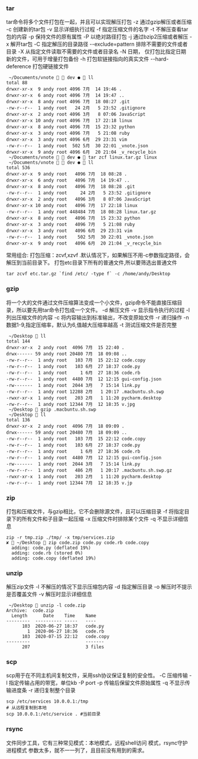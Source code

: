 ### tar
tar命令将多个文件打包在一起，并且可以实现解压打包
-z 通过gzip解压或者压缩
-c 创建新的tar包
-v 显示详细执行过程
-f 指定压缩文件的名字
-t 不解压查看tar包的内容
-p 保持文件的原有属性
-P 以绝对路径打包
-j 通过bzip2压缩或者解压
-x 解开tar包
-C 指定解压的目录路径
--exclude=pattern 排除不需要的文件或者目录
-X 从指定文件读取不需要的文件或者目录名
-N 日期， 仅打包比指定日期 新的文件，可用于增量打包备份
-h 打包软链接指向的真实文件
--hard-deference 打包硬链接文件
```shell
 ~/Documents/vnote   dev ●  ll
total 88
drwxr-xr-x  9 andy root 4096 7月  14 19:46 .
drwxr-xr-x  6 andy root 4096 7月  14 19:47 ..
drwxr-xr-x  8 andy root 4096 7月  18 08:27 .git
-rw-r--r--  1 andy root   24 2月   5 23:52 .gitignore
drwxr-xr-x  2 andy root 4096 3月   8 07:06 JavaScript
drwxr-xr-x 10 andy root 4096 7月  17 22:18 linux
drwxr-xr-x  8 andy root 4096 7月  15 23:32 python
drwxr-xr-x  3 andy root 4096 7月   5 21:08 ruby
drwxr-xr-x  3 andy root 4096 6月  29 23:31 vim
-rw-r--r--  1 andy root  502 5月  30 22:01 _vnote.json
drwxr-xr-x  9 andy root 4096 6月  20 21:04 _v_recycle_bin
 ~/Documents/vnote   dev ●  tar zcf linux.tar.gz linux                 
 ~/Documents/vnote   dev ●  ll
total 536
drwxr-xr-x  9 andy root   4096 7月  18 08:28 .
drwxr-xr-x  6 andy root   4096 7月  14 19:47 ..
drwxr-xr-x  8 andy root   4096 7月  18 08:28 .git
-rw-r--r--  1 andy root     24 2月   5 23:52 .gitignore
drwxr-xr-x  2 andy root   4096 3月   8 07:06 JavaScript
drwxr-xr-x 10 andy root   4096 7月  17 22:18 linux
-rw-r--r--  1 andy root 448484 7月  18 08:28 linux.tar.gz
drwxr-xr-x  8 andy root   4096 7月  15 23:32 python
drwxr-xr-x  3 andy root   4096 7月   5 21:08 ruby
drwxr-xr-x  3 andy root   4096 6月  29 23:31 vim
-rw-r--r--  1 andy root    502 5月  30 22:01 _vnote.json
drwxr-xr-x  9 andy root   4096 6月  20 21:04 _v_recycle_bin

```
常用组合: 打包压缩：zcvf,xzvf .默认情况下，如果解压不用-c参数指定路径，会解压到当前目录下。
打包etc目录下所有的普通文件,所以要筛选出普通文件
```shell
tar zcvf etc.tar.gz `find /etc/ -type f` -c /home/andy/Desktop
```

### gzip
将一个大的文件通过文件压缩算法变成一个小文件，gzip命令不能直接压缩目录，所以要先用tar命令打包成一个文件。
-d 解压文件
-v 显示指令执行的过程
-l 列出压缩文件的内容
-c 将内容输出到标准输出，不改变原始文件
-r 递归操作
-n 数据1-9,指定压缩率，默认为6,值越大压缩率越高
-t 测试压缩文件是否完整
```shell
 ~/Desktop  ll
total 144
drwxr-xr-x  2 andy root  4096 7月  15 22:40 .
drwx------ 59 andy root 20480 7月  18 09:08 ..
-rw-r--r--  1 andy root   103 7月  15 22:12 code.copy
-rw-r--r--  1 andy root   103 6月  27 18:37 code.py
-rw-r--r--  1 andy root     1 6月  27 18:36 code.rb
-rw-r--r--  1 andy root  4480 7月  12 12:15 gui-config.json
-rw-------  1 andy root  2044 3月   7 15:14 link.py
-rw-r--r--  1 andy root 12288 2月   1 20:17 .macbuntu.sh.swp
-rwxr-xr-x  1 andy root   203 2月   1 11:20 pycharm.desktop
-rw-r--r--  1 andy root 12344 7月  12 18:35 v.jpg
 ~/Desktop  gzip .macbuntu.sh.swp 
 ~/Desktop  ll
total 136
drwxr-xr-x  2 andy root  4096 7月  18 09:09 .
drwx------ 59 andy root 20480 7月  18 09:09 ..
-rw-r--r--  1 andy root   103 7月  15 22:12 code.copy
-rw-r--r--  1 andy root   103 6月  27 18:37 code.py
-rw-r--r--  1 andy root     1 6月  27 18:36 code.rb
-rw-r--r--  1 andy root  4480 7月  12 12:15 gui-config.json
-rw-------  1 andy root  2044 3月   7 15:14 link.py
-rw-r--r--  1 andy root   486 2月   1 20:17 .macbuntu.sh.swp.gz
-rwxr-xr-x  1 andy root   203 2月   1 11:20 pycharm.desktop
-rw-r--r--  1 andy root 12344 7月  12 18:35 v.jp
```

### zip
打包和压缩文件，与gzip相比，它不会删除源文件，且可以压缩目录
-f 将指定目录下的所有文件和子目录一起压缩
-x 压缩文件时排除某个文件
-q 不显示详细信息
```shell
zip -r tmp.zip ./tmp/ -x tmp/services.zip
✘  ~/Desktop  zip code.zip code.py code.rb code.copy
  adding: code.py (deflated 19%)
  adding: code.rb (stored 0%)
  adding: code.copy (deflated 19%)
```


### unzip 
解压zip文件
-l 不解压的情况下显示压缩包内容
-d 指定解压目录
-o 解压时不提示是否覆盖文件
-v 解压时显示详细信息
```shell
 ~/Desktop  unzip -l code.zip 
Archive:  code.zip
  Length      Date    Time    Name
---------  ---------- -----   ----
      103  2020-06-27 18:37   code.py
        1  2020-06-27 18:36   code.rb
      103  2020-07-15 22:12   code.copy
---------                     -------
      207                     3 files

```

### scp
scp用于在不同主机间复制文件，采用ssh协议保证复制的安全性。
-C 压缩传输
-l 指定传输占用的带宽，单位kb
-P port
-p 传输后保留文件原始属性
-q 不显示传输进度条
-r 递归复制整个目录
```shell
scp /etc/services 10.0.0.1:/tmp
# 从远程复制到本地
scp 10.0.0.1:/etc/service . #当前目录 
```

### rsync
文件同步工具，它有三种常见模式：本地模式，远程shell访问 模式，rsync守护进程模式
参数太多，就不一一列了，且目前没有用到的需求。